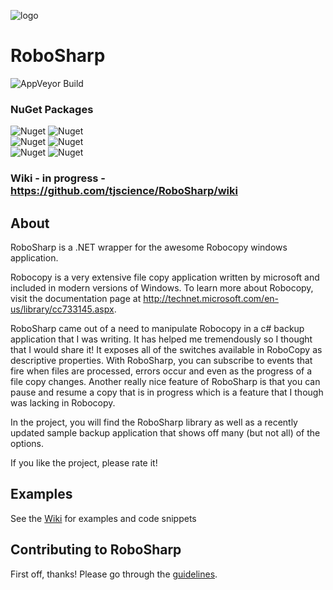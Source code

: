 ![logo](robosharp.png?raw=true)
# RoboSharp
![AppVeyor Build](https://img.shields.io/appveyor/build/tjscience/RoboSharp)
### NuGet Packages
![Nuget](https://img.shields.io/nuget/v/RoboSharp?label=RoboSharp&link=https%3A%2F%2Fwww.nuget.org%2Fpackages%2FRoboSharp) 
![Nuget](https://img.shields.io/nuget/dt/RoboSharp?label=%20&link=https%3A%2F%2Fwww.nuget.org%2Fpackages%2FRoboSharp)\
![Nuget](https://img.shields.io/nuget/v/RoboSharp.Extensions?label=RoboSharp.Extensions&link=https%3A%2F%2Fwww.nuget.org%2Fpackages%2FRoboSharp.Extensions)
![Nuget](https://img.shields.io/nuget/dt/RoboSharp.Extensions?label=%20&link=https%3A%2F%2Fwww.nuget.org%2Fpackages%2FRoboSharp.Extensions)\
![Nuget](https://img.shields.io/nuget/v/RoboSharpNET35?label=RoboSharpNET35&link=https%3A%2F%2Fwww.nuget.org%2Fpackages%2FRoboSharpNET35)
![Nuget](https://img.shields.io/nuget/dt/RoboSharpNET35?label=%20&link=https%3A%2F%2Fwww.nuget.org%2Fpackages%2FRoboSharpNET35)

### Wiki - in progress - https://github.com/tjscience/RoboSharp/wiki

## About

RoboSharp is a .NET wrapper for the awesome Robocopy windows application.

Robocopy is a very extensive file copy application written by microsoft and included in modern versions of Windows. To learn more about Robocopy, visit the documentation page at http://technet.microsoft.com/en-us/library/cc733145.aspx.

RoboSharp came out of a need to manipulate Robocopy in a c# backup application that I was writing. It has helped me tremendously so I thought that I would share it! It exposes all of the switches available in RoboCopy as descriptive properties. With RoboSharp, you can subscribe to events that fire when files are processed, errors occur and even as the progress of a file copy changes. Another really nice feature of RoboSharp is that you can pause and resume a copy that is in progress which is a feature that I though was lacking in Robocopy.

In the project, you will find the RoboSharp library as well as a recently updated sample backup application that shows off many (but not all) of the options. 

If you like the project, please rate it!

## Examples

See the [Wiki](https://github.com/tjscience/RoboSharp/wiki) for examples and code snippets


## Contributing to RoboSharp

First off, thanks! Please go through the [guidelines](CONTRIBUTING.md).
